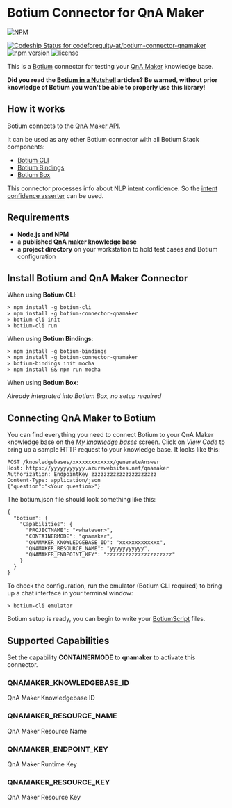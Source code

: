 # Botium Connector for QnA Maker

[![NPM](https://nodei.co/npm/botium-connector-qnamaker.png?downloads=true&downloadRank=true&stars=true)](https://nodei.co/npm/botium-connector-qnamaker/)

[![Codeship Status for codeforequity-at/botium-connector-qnamaker](https://app.codeship.com/projects/b4066c40-c00f-0137-288f-269a2e1d9a5a/status?branch=master)](https://app.codeship.com/projects/365788)
[![npm version](https://badge.fury.io/js/botium-connector-qnamaker.svg)](https://badge.fury.io/js/botium-connector-qnamaker)
[![license](https://img.shields.io/github/license/mashape/apistatus.svg)]()

This is a [Botium](https://github.com/codeforequity-at/botium-core) connector for testing your [QnA Maker](https://www.qnamaker.ai) knowledge base.

__Did you read the [Botium in a Nutshell](https://medium.com/@floriantreml/botium-in-a-nutshell-part-1-overview-f8d0ceaf8fb4) articles? Be warned, without prior knowledge of Botium you won't be able to properly use this library!__

## How it works
Botium connects to the [QnA Maker API](https://docs.microsoft.com/en-us/azure/cognitive-services/qnamaker/).

It can be used as any other Botium connector with all Botium Stack components:
* [Botium CLI](https://github.com/codeforequity-at/botium-cli/)
* [Botium Bindings](https://github.com/codeforequity-at/botium-bindings/)
* [Botium Box](https://www.botium.at)

This connector processes info about NLP intent confidence. So the [intent confidence asserter](https://botium.atlassian.net/wiki/spaces/BOTIUM/pages/17334319/NLP+Asserter+Intents+Entities+Confidence) can be used.

## Requirements
* **Node.js and NPM**
* a **published QnA maker knowledge base**
* a **project directory** on your workstation to hold test cases and Botium configuration

## Install Botium and QnA Maker Connector

When using __Botium CLI__:

```
> npm install -g botium-cli
> npm install -g botium-connector-qnamaker
> botium-cli init
> botium-cli run
```

When using __Botium Bindings__:

```
> npm install -g botium-bindings
> npm install -g botium-connector-qnamaker
> botium-bindings init mocha
> npm install && npm run mocha
```

When using __Botium Box__:

_Already integrated into Botium Box, no setup required_

## Connecting QnA Maker to Botium

You can find everything you need to connect Botium to your QnA Maker knowledge base on the [_My knowledge bases_](https://www.qnamaker.ai/Home/MyServices) screen. Click on _View Code_ to bring up a sample HTTP request to your knowledge base. It looks like this:

```
POST /knowledgebases/xxxxxxxxxxxxx/generateAnswer
Host: https://yyyyyyyyyyy.azurewebsites.net/qnamaker
Authorization: EndpointKey zzzzzzzzzzzzzzzzzzzzz
Content-Type: application/json
{"question":"<Your question>"}
```

The botium.json file should look something like this:

```
{
  "botium": {
    "Capabilities": {
      "PROJECTNAME": "<whatever>",
      "CONTAINERMODE": "qnamaker",
      "QNAMAKER_KNOWLEDGEBASE_ID": "xxxxxxxxxxxxx",
      "QNAMAKER_RESOURCE_NAME": "yyyyyyyyyyy",
      "QNAMAKER_ENDPOINT_KEY": "zzzzzzzzzzzzzzzzzzzzz"
    }
  }
}
```

To check the configuration, run the emulator (Botium CLI required) to bring up a chat interface in your terminal window:

```
> botium-cli emulator
```

Botium setup is ready, you can begin to write your [BotiumScript](https://botium.atlassian.net/wiki/spaces/BOTIUM/pages/491664/Botium+Scripting+-+BotiumScript) files.

## Supported Capabilities

Set the capability __CONTAINERMODE__ to __qnamaker__ to activate this connector.

### QNAMAKER_KNOWLEDGEBASE_ID
QnA Maker Knowledgebase ID

### QNAMAKER_RESOURCE_NAME
QnA Maker Resource Name

### QNAMAKER_ENDPOINT_KEY
QnA Maker Runtime Key

### QNAMAKER_RESOURCE_KEY
QnA Maker Resource Key

